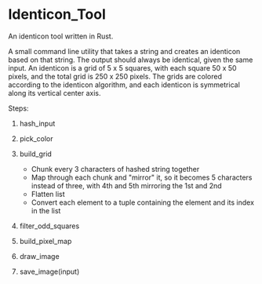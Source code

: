 # Identicon_Tool
An identicon tool written in Rust.

A small command line utility that takes a string and creates an identicon based on that string. The output should always be identical, given the same input. An identicon is a grid of 5 x 5 squares, with each square 50 x 50 pixels, and the total grid is 250 x 250 pixels. The grids are colored according to the identicon algorithm, and each identicon is symmetrical along its vertical center axis.

Steps:
1. hash_input

2. pick_color

3. build_grid  
    * Chunk every 3 characters of hashed string together  
    * Map through each chunk and "mirror" it, so it becomes 5 characters instead of three, with 4th and 5th mirroring the 1st and 2nd  
    * Flatten list  
    * Convert each element to a tuple containing the element and its index in the list

4. filter_odd_squares

5. build_pixel_map

6. draw_image

7. save_image(input)

